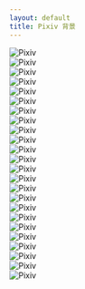 ```yaml
---
layout: default
title: Pixiv 背景
---
```


![Pixiv](images/0.jpg "Pixiv ID:36919122")<br />
 ![Pixiv](images/1.jpg "Pixiv ID:16848987")<br />
 ![Pixiv](images/2.jpg "Pixiv ID:15126670")<br />
 ![Pixiv](images/3.jpg "Pixiv ID:43409888")<br />
 ![Pixiv](images/4.jpg "Pixiv ID:37203249")<br />
 ![Pixiv](images/5.jpg "Pixiv ID:22600763")<br />
 ![Pixiv](images/6.jpg "Pixiv ID:31251762")<br />
 ![Pixiv](images/7.jpg "Pixiv ID:37016225")<br />
 ![Pixiv](images/8.jpg "Pixiv ID:47621790")<br />
 ![Pixiv](images/9.jpg "Pixiv ID:57080648")<br />
 ![Pixiv](images/10.jpg "Pixiv ID:29601755")<br />
 ![Pixiv](images/11.jpg "Pixiv ID:24958388")<br />
 ![Pixiv](images/12.jpg "Pixiv ID:40191798")<br />
 ![Pixiv](images/13.jpg "Pixiv ID:11333874")<br />
 ![Pixiv](images/14.jpg "Pixiv ID:8913281")<br />
 ![Pixiv](images/15.jpg "Pixiv ID:35231457")<br />
 ![Pixiv](images/16.jpg "Pixiv ID:38631998")<br />
 ![Pixiv](images/17.jpg "Pixiv ID:35019721")<br />
 ![Pixiv](images/18.jpg "Pixiv ID:49281286")<br />
 ![Pixiv](images/19.jpg "Pixiv ID:26339586")<br />
 ![Pixiv](images/20.jpg "Pixiv ID:22208183")<br />
 ![Pixiv](images/21.jpg "Pixiv ID:57196809")<br />
 ![Pixiv](images/22.jpg "Pixiv ID:34512986")<br />
 ![Pixiv](images/23.jpg "Pixiv ID:16983806")<br />
 